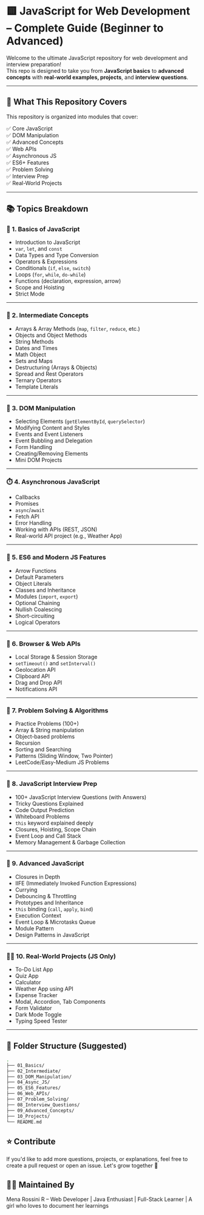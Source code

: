 # 🟨 JavaScript for Web Development – Complete Guide (Beginner to Advanced)

Welcome to the ultimate JavaScript repository for web development and interview preparation!  
This repo is designed to take you from **JavaScript basics** to **advanced concepts** with **real-world examples, projects**, and **interview questions**.

---

## 📌 What This Repository Covers

This repository is organized into modules that cover:

✅ Core JavaScript  
✅ DOM Manipulation  
✅ Advanced Concepts  
✅ Web APIs  
✅ Asynchronous JS  
✅ ES6+ Features  
✅ Problem Solving  
✅ Interview Prep  
✅ Real-World Projects

---

## 📚 Topics Breakdown

### 🔰 1. Basics of JavaScript
- Introduction to JavaScript
- `var`, `let`, and `const`
- Data Types and Type Conversion
- Operators & Expressions
- Conditionals (`if`, `else`, `switch`)
- Loops (`for`, `while`, `do-while`)
- Functions (declaration, expression, arrow)
- Scope and Hoisting
- Strict Mode

---

### 🧠 2. Intermediate Concepts
- Arrays & Array Methods (`map`, `filter`, `reduce`, etc.)
- Objects and Object Methods
- String Methods
- Dates and Times
- Math Object
- Sets and Maps
- Destructuring (Arrays & Objects)
- Spread and Rest Operators
- Ternary Operators
- Template Literals

---

### 🧩 3. DOM Manipulation
- Selecting Elements (`getElementById`, `querySelector`)
- Modifying Content and Styles
- Events and Event Listeners
- Event Bubbling and Delegation
- Form Handling
- Creating/Removing Elements
- Mini DOM Projects

---

### ⏱️ 4. Asynchronous JavaScript
- Callbacks
- Promises
- `async`/`await`
- Fetch API
- Error Handling
- Working with APIs (REST, JSON)
- Real-world API project (e.g., Weather App)

---

### 🚀 5. ES6 and Modern JS Features
- Arrow Functions
- Default Parameters
- Object Literals
- Classes and Inheritance
- Modules (`import`, `export`)
- Optional Chaining
- Nullish Coalescing
- Short-circuiting
- Logical Operators

---

### 🧰 6. Browser & Web APIs
- Local Storage & Session Storage
- `setTimeout()` and `setInterval()`
- Geolocation API
- Clipboard API
- Drag and Drop API
- Notifications API

---

### 🧪 7. Problem Solving & Algorithms
- Practice Problems (100+)
- Array & String manipulation
- Object-based problems
- Recursion
- Sorting and Searching
- Patterns (Sliding Window, Two Pointer)
- LeetCode/Easy-Medium JS Problems

---

### 💼 8. JavaScript Interview Prep
- 100+ JavaScript Interview Questions (with Answers)
- Tricky Questions Explained
- Code Output Prediction
- Whiteboard Problems
- `this` keyword explained deeply
- Closures, Hoisting, Scope Chain
- Event Loop and Call Stack
- Memory Management & Garbage Collection

---

### 🧱 9. Advanced JavaScript
- Closures in Depth
- IIFE (Immediately Invoked Function Expressions)
- Currying
- Debouncing & Throttling
- Prototypes and Inheritance
- `this` binding (`call`, `apply`, `bind`)
- Execution Context
- Event Loop & Microtasks Queue
- Module Pattern
- Design Patterns in JavaScript

---

### 🧑‍💻 10. Real-World Projects (JS Only)
- To-Do List App
- Quiz App
- Calculator
- Weather App using API
- Expense Tracker
- Modal, Accordion, Tab Components
- Form Validator
- Dark Mode Toggle
- Typing Speed Tester

---

## 📁 Folder Structure (Suggested)
```bash
.
├── 01_Basics/
├── 02_Intermediate/
├── 03_DOM_Manipulation/
├── 04_Async_JS/
├── 05_ES6_Features/
├── 06_Web_APIs/
├── 07_Problem_Solving/
├── 08_Interview_Questions/
├── 09_Advanced_Concepts/
├── 10_Projects/
└── README.md

```

## ⭐ Contribute

If you'd like to add more questions, projects, or explanations, feel free to create a pull request or open an issue. Let's grow together 💪

## 🧑‍🏫 Maintained By

Mena Rossini R – Web Developer | Java Enthusiast | Full-Stack Learner | A girl who loves to document her learnings
